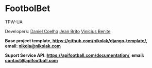 # FootbolBet
TPW-UA

Developers: 
  [Daniel Coelho](https://github.com/DanielCoelho97)
  [Jean Brito](https://github.com/JoelBrito13)
  [Vinícius Benite](https://github.com/viniciusbenite)
  

**Base project template, https://github.com/nikolak/django-template/, email: nikola@nikolak.com**

**Suport Service API: https://apifootball.com/documentation/, email: contact@apifootball.com**
